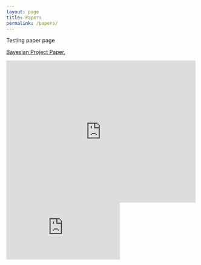 ```yaml
---
layout: page
title: Papers
permalink: /papers/
---
```


Testing paper page

<a href="{{ site.baseurl }}/images/Bayesian___Project.pdf" target="_blank">Bayesian Project Paper.</a>

<embed src="https://drive.google.com/viewerng/viewer?embedded=true&url=http://klepikhina.github.io/images/Bayesian___Project.pdf" width="500" height="375">

<embed src="https://klepikhina.github.io/images/Bayesian___Project.pdf" type="application/pdf" />
